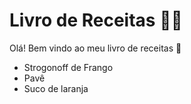 # Livro de Receitas :man_cook:



Olá! Bem vindo ao meu livro de receitas :wave:

- Strogonoff de Frango
- Pavê
- Suco de laranja
